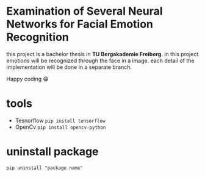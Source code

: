 # Examination of Several Neural Networks for Facial Emotion Recognition
this project is a bachelor thesis in  **TU Bergakademie Freiberg**. in this project emotions will be recognized through the face in a image.
each detail of the implementation will be done in a separate branch.

Happy coding :grin:

# tools
* Tesnorflow         ``` pip install tensorflow ``` 
* OpenCv             ``` pip install opencv-python ``` 

# uninstall package

```
pip uninstall "package name"

```
